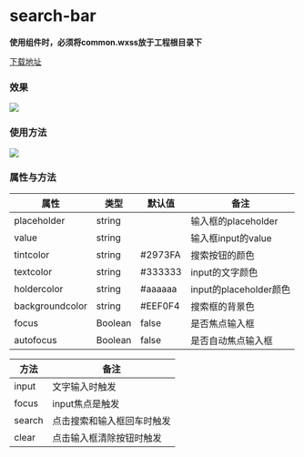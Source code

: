 # search-bar

**使用组件时，必须将common.wxss放于工程根目录下**

[下载地址](https://github.com/bihacat/wechatMiniProgram/releases)

### 效果

![](https://img.bihacat.com/components/search-bar/80811583895697_.pic.jpg)

### 使用方法

![](https://img.bihacat.com/components/search-bar/search-bar-code.png)

### 属性与方法

|属性|类型|默认值|备注|
|---|---|---|---|
|placeholder|string||输入框的placeholder|
|value|string||输入框input的value|
|tintcolor|string|#2973FA|搜索按钮的颜色|
|textcolor|string|#333333|input的文字颜色|
|holdercolor|string|#aaaaaa|input的placeholder颜色|
|backgroundcolor|string|#EEF0F4|搜索框的背景色|
|focus|Boolean|false|是否焦点输入框|
|autofocus|Boolean|false|是否自动焦点输入框|

|方法|备注|
|---|---|
|input|文字输入时触发|
|focus|input焦点是触发|
|search|点击搜索和输入框回车时触发|
|clear|点击输入框清除按钮时触发|